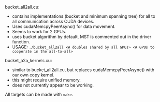 bucket_all2all.cu:
  - contains implementations (bucket and minimum spanning tree) for all to all communication across CUDA devices.
  - Uses cudaMemcpyPeerAsync() for data movement.
  - Seems to work for 2 GPUs. 
  - uses bucket algorithm by default, MST is commented out in the driver function.
  - USAGE: `./bucket_all2all <# doubles shared by all GPUs> <# GPUs to cooperate in the all-to-all>`
  
bucket_a2a_kernels.cu:
  - similar to bucket_all2all.cu, but replaces cudaMemcpyPeerAsync() with our own copy kernel.
  - this might require unified memory.
  - does not currently appear to be working.
  
  All targets can be made with `make`.
